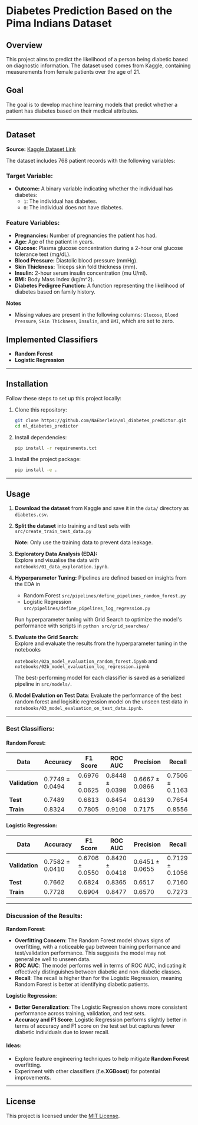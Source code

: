 
# Diabetes Prediction Based on the Pima Indians Dataset

## Overview

This project aims to predict the likelihood of a person being diabetic based on diagnostic information. The dataset used comes from Kaggle, containing measurements from female patients over the age of 21.

## Goal

The goal is to develop machine learning models that predict whether a patient has diabetes based on their medical attributes.

---

## Dataset

**Source:** [Kaggle Dataset Link](https://www.kaggle.com/datasets/uciml/pima-indians-diabetes-database/data)

The dataset includes 768 patient records with the following variables:

### Target Variable:
- **Outcome:** A binary variable indicating whether the individual has diabetes:
  - `1`: The individual has diabetes.
  - `0`: The individual does not have diabetes.

### Feature Variables:
- **Pregnancies:** Number of pregnancies the patient has had.
- **Age:** Age of the patient in years.
- **Glucose:** Plasma glucose concentration during a 2-hour oral glucose tolerance test (mg/dL).
- **Blood Pressure:** Diastolic blood pressure (mmHg).
- **Skin Thickness:** Triceps skin fold thickness (mm).
- **Insulin:** 2-hour serum insulin concentration (mu U/ml).
- **BMI:** Body Mass Index (kg/m^2).
- **Diabetes Pedigree Function:** A function representing the likelihood of diabetes based on family history.

**Notes**
- Missing values are present in the following columns: `Glucose`, `Blood Pressure`, `Skin Thickness`, `Insulin`, and `BMI`, which are set to zero.

## Implemented Classifiers

- **Random Forest** 
- **Logistic Regression**
---
## Installation

Follow these steps to set up this project locally:

1. Clone this repository:

   ```bash
   git clone https://github.com/NaEberlein/ml_diabetes_predictor.git
   cd ml_diabetes_predictor
   ```

2. Install dependencies:

   ```bash
   pip install -r requirements.txt
   ```

3. Install the project package:

   ```bash
   pip install -e .
   ```
---
## Usage

1. **Download the dataset** from Kaggle and save it in the `data/` directory as `diabetes.csv`.

2. **Split the dataset** into training and test sets  with `src/create_train_test_data.py`
 
   **Note:** Only use the training data to prevent data leakage.

4. **Exploratory Data Analysis (EDA):**  
   Explore and visualise the data with `notebooks/01_data_exploration.ipynb`.

   
5. **Hyperparameter Tuning:** 
   Pipelines are defined based on insights from the EDA in

   - Random Forest `src/pipelines/define_pipelines_random_forest.py`
   - Logistic Regression `src/pipelines/define_pipelines_log_regression.py`

   Run hyperparameter tuning with Grid Search to optimize the model's performance with scripts in  `python src/grid_searches/`
   
7. **Evaluate the Grid Search:**  
   Explore and evaluate the results from the hyperparameter tuning in the notebooks

   `notebooks/02a_model_evaluation_random_forest.ipynb` and `notebooks/02b_model_evaluation_log_regression.ipynb`
   
   The best-performing model for each classifier is saved as a serialized pipeline in `src/models/`.

8. **Model Evalution on Test Data**:
   Evaluate the performance of the best random forest and logisitic regression model on the unseen test data
   in `notebooks/03_model_evaluation_on_test_data.ipynb`.
---

### Best Classifiers:

#### **Random Forest**:
| Data           | Accuracy        | F1 Score        | ROC AUC         | Precision       | Recall          |
|----------------|-----------------|-----------------|-----------------|-----------------|-----------------|
| **Validation** | 0.7749 ± 0.0494 | 0.6976 ± 0.0625 | 0.8448 ± 0.0398 | 0.6667 ± 0.0866 | 0.7506 ± 0.1163 |
| **Test**       | 0.7489          | 0.6813          | 0.8454          | 0.6139          | 0.7654          |
| **Train**      | 0.8324          | 0.7805          | 0.9108          | 0.7175          | 0.8556          |

#### **Logistic Regression**:

| Data           | Accuracy        | F1 Score        | ROC AUC         | Precision       | Recall          |
|----------------|-----------------|-----------------|-----------------|-----------------|-----------------|
| **Validation** | 0.7582 ± 0.0410 | 0.6706 ± 0.0550 | 0.8420 ± 0.0418 | 0.6451 ± 0.0655 | 0.7129 ± 0.1056 |
| **Test**       | 0.7662          | 0.6824          | 0.8365          | 0.6517          | 0.7160          |
| **Train**      | 0.7728          | 0.6904          | 0.8477          | 0.6570          | 0.7273          |

---

### Discussion of the Results:

**Random Forest**:
- **Overfitting Concern**: The Random Forest model shows signs of overfitting, with a noticeable gap between training performance and test/validation performance. This suggests the model may not generalize well to unseen data.
- **ROC AUC**: The model performs well in terms of ROC AUC, indicating it effectively distinguishes between diabetic and non-diabetic classes.
- **Recall**: The recall is higher than for the Logistic Regression, meaning Random Forest is better at identifying diabetic patients.

**Logistic Regression**:
- **Better Generalization**: The Logistic Regression shows more consistent performance across training, validation, and test sets.
- **Accuracy and F1 Score**: Logistic Regression performs slightly better in terms of accuracy and F1 score on the test set but captures fewer diabetic individuals due to lower recall.

#### Ideas:
- Explore feature engineering techniques to help mitigate **Random Forest** overfitting.
- Experiment with other classifiers (f.e.**XGBoost**) for potential improvements.
--- 



## License

This project is licensed under the [MIT License](LICENSE.txt).
